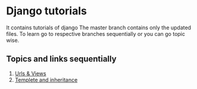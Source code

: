# Django tutorials
It contains tutorials of django
The master branch contains only the updated files. To learn go to respective branches sequentially or you can go topic wise.

## Topics and links sequentially

1. [Urls & Views](https://github.com/maxkaustav/django/tree/urls-views)
2. [Templete and inheritance](https://github.com/maxkaustav/django/tree/template_inheritance)
